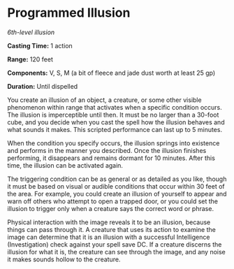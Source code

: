 <title>Programmed Illusion</title>

# Programmed Illusion

_6th-level illusion_

**Casting Time:** 1 action

**Range:** 120 feet

**Components:** V, S, M (a bit of fleece and
jade dust worth at least 25 gp)

**Duration:** Until dispelled

You create an illusion of an object, a
creature, or some other visible phenomenon
within range that activates when a specific
condition occurs. The illusion is
imperceptible until then. It must be no
larger than a 30-foot cube, and you decide
when you cast the spell how the illusion
behaves and what sounds it makes. This
scripted performance can last up to 5
minutes.

When the condition you specify occurs, the
illusion springs into existence and performs
in the manner you described. Once the
illusion finishes performing, it disappears
and remains dormant for 10 minutes. After
this time, the illusion can be activated
again.

The triggering condition can be as general or
as detailed as you like, though it must be
based on visual or audible conditions that
occur within 30 feet of the area. For
example, you could create an illusion of
yourself to appear and warn off others who
attempt to open a trapped door, or you could
set the illusion to trigger only when a
creature says the correct word or phrase.

Physical interaction with the image reveals
it to be an illusion, because things can pass
through it. A creature that uses its action
to examine the image can determine that it is
an illusion with a successful Intelligence
(Investigation) check against your spell save
DC. If a creature discerns the illusion for
what it is, the creature can see through the
image, and any noise it makes sounds hollow
to the creature.




